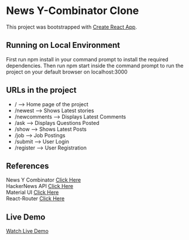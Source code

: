 # News Y-Combinator Clone

This project was bootstrapped with [Create React App](https://github.com/facebook/create-react-app).

## Running on Local Environment

First run npm install in your command prompt to install the required dependencies. Then run npm start inside the command prompt to run the project on your default browser on localhost:3000

## URLs in the project
* /            --> Home page of the project
* /newest       --> Shows Latest stories
* /newcomments  --> Displays Latest Comments
* /ask          --> Displays Questions Posted
* /show         --> Shows Latest Posts
* /job          --> Job Postings
* /submit       --> User Login
* /register     --> User Registration

## References

News Y Combinator [Click Here](https://news.ycombinator.com/)\
HackerNews API [Click Here](https://github.com/HackerNews/API)\
Material UI [Click Here](https://material-ui.com/)\
React-Router [Click Here](https://reactrouter.com/)

## Live Demo
[Watch Live Demo](http://quiet-fire.surge.sh/)

